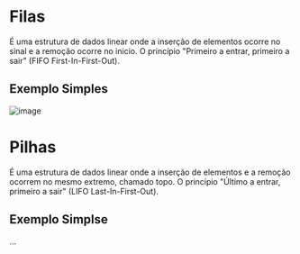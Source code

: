 # Filas
É uma estrutura de dados linear onde a inserção de elementos ocorre no sinal e a remoção ocorre no inicio.
O princípio "Primeiro a entrar, primeiro a sair" (FIFO First-In-First-Out).
## Exemplo Simples
![image](https://github.com/GabrielRoOl/C/assets/144238400/387f0f32-1603-4827-8788-aa13d76f787d)
# Pilhas 
É uma estrutura de dados linear onde a inserção de elementos e a remoção ocorrem no mesmo extremo, chamado topo.
O princípio "Último a entrar, primeiro a sair" (LIFO Last-In-First-Out).
## Exemplo Simplse
...

